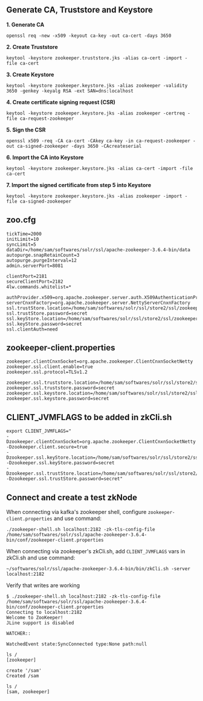 ## Generate CA, Truststore and Keystore 

**1. Generate CA**
```
openssl req -new -x509 -keyout ca-key -out ca-cert -days 3650
```

**2. Create Truststore**
```
keytool -keystore zookeeper.truststore.jks -alias ca-cert -import -file ca-cert
```

**3. Create Keystore**
```
keytool -keystore zookeeper.keystore.jks -alias zookeeper -validity 3650 -genkey -keyalg RSA -ext SAN=dns:localhost
```

**4. Create certificate signing request (CSR)**
```
keytool -keystore zookeeper.keystore.jks -alias zookeeper -certreq -file ca-request-zookeeper
```

**5. Sign the CSR**
```
openssl x509 -req -CA ca-cert -CAkey ca-key -in ca-request-zookeeper -out ca-signed-zookeeper -days 3650 -CAcreateserial
```

**6. Import the CA into Keystore**
```
keytool -keystore zookeeper.keystore.jks -alias ca-cert -import -file ca-cert
```

**7. Import the signed certificate from step 5 into Keystore**
```
keytool -keystore zookeeper.keystore.jks -alias zookeeper -import -file ca-signed-zookeeper
```



## zoo.cfg

```
tickTime=2000
initLimit=10
syncLimit=5
dataDir=/home/sam/softwares/solr/ssl/apache-zookeeper-3.6.4-bin/data
autopurge.snapRetainCount=3
autopurge.purgeInterval=12
admin.serverPort=8081

clientPort=2181
secureClientPort=2182
4lw.commands.whitelist=*

authProvider.x509=org.apache.zookeeper.server.auth.X509AuthenticationProvider
serverCnxnFactory=org.apache.zookeeper.server.NettyServerCnxnFactory
ssl.trustStore.location=/home/sam/softwares/solr/ssl/store2/ssl/zookeeper.truststore.jks
ssl.trustStore.password=secret
ssl.keyStore.location=/home/sam/softwares/solr/ssl/store2/ssl/zookeeper.keystore.jks
ssl.keyStore.password=secret
ssl.clientAuth=need
```

## zookeeper-client.properties

```
zookeeper.clientCnxnSocket=org.apache.zookeeper.ClientCnxnSocketNetty
zookeeper.ssl.client.enable=true
zookeeper.ssl.protocol=TLSv1.2

zookeeper.ssl.truststore.location=/home/sam/softwares/solr/ssl/store2/ssl/zookeeper.truststore.jks
zookeeper.ssl.truststore.password=secret
zookeeper.ssl.keystore.location=/home/sam/softwares/solr/ssl/store2/ssl/zookeeper.keystore.jks
zookeeper.ssl.keystore.password=secret
```

## CLIENT_JVMFLAGS to be added in zkCli.sh 

```
export CLIENT_JVMFLAGS="
-Dzookeeper.clientCnxnSocket=org.apache.zookeeper.ClientCnxnSocketNetty 
-Dzookeeper.client.secure=true 
-Dzookeeper.ssl.keyStore.location=/home/sam/softwares/solr/ssl/store2/ssl/zookeeper.keystore.jks 
-Dzookeeper.ssl.keyStore.password=secret
-Dzookeeper.ssl.trustStore.location=/home/sam/softwares/solr/ssl/store2/ssl/zookeeper.truststore.jks
-Dzookeeper.ssl.trustStore.password=secret"
```

## Connect and create a test zkNode

When connecting via kafka's zookeeper shell, configure `zookeeper-client.properties` and use command:
```
./zookeeper-shell.sh localhost:2182 -zk-tls-config-file /home/sam/softwares/solr/ssl/apache-zookeeper-3.6.4-bin/conf/zookeeper-client.properties 
```

When connecting via zookeeper's zkCli.sh, add `CLIENT_JVMFLAGS` vars in zkCli.sh and use command:

```
~/softwares/solr/ssl/apache-zookeeper-3.6.4-bin/bin/zkCli.sh -server localhost:2182
```

Verify that writes are working

```
$ ./zookeeper-shell.sh localhost:2182 -zk-tls-config-file /home/sam/softwares/solr/ssl/apache-zookeeper-3.6.4-bin/conf/zookeeper-client.properties 
Connecting to localhost:2182
Welcome to ZooKeeper!
JLine support is disabled

WATCHER::

WatchedEvent state:SyncConnected type:None path:null

ls /
[zookeeper]

create '/sam'
Created /sam

ls /
[sam, zookeeper]

```
